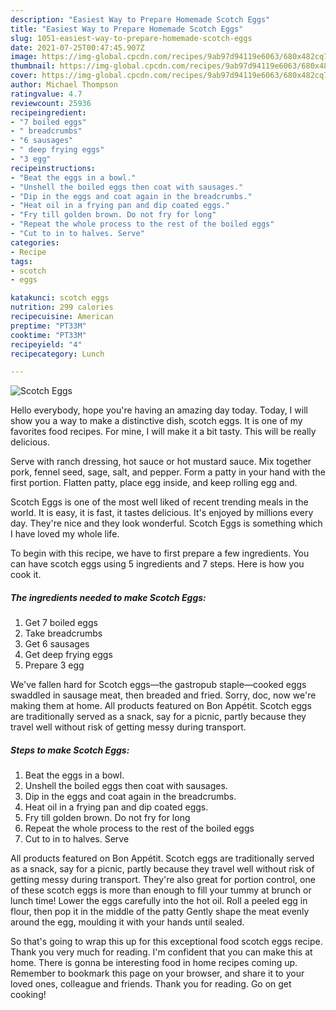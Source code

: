 ```yaml
---
description: "Easiest Way to Prepare Homemade Scotch Eggs"
title: "Easiest Way to Prepare Homemade Scotch Eggs"
slug: 1051-easiest-way-to-prepare-homemade-scotch-eggs
date: 2021-07-25T00:47:45.907Z
image: https://img-global.cpcdn.com/recipes/9ab97d94119e6063/680x482cq70/scotch-eggs-recipe-main-photo.jpg
thumbnail: https://img-global.cpcdn.com/recipes/9ab97d94119e6063/680x482cq70/scotch-eggs-recipe-main-photo.jpg
cover: https://img-global.cpcdn.com/recipes/9ab97d94119e6063/680x482cq70/scotch-eggs-recipe-main-photo.jpg
author: Michael Thompson
ratingvalue: 4.7
reviewcount: 25936
recipeingredient:
- "7 boiled eggs"
- " breadcrumbs"
- "6 sausages"
- " deep frying eggs"
- "3 egg"
recipeinstructions:
- "Beat the eggs in a bowl."
- "Unshell the boiled eggs then coat with sausages."
- "Dip in the eggs and coat again in the breadcrumbs."
- "Heat oil in a frying pan and dip coated eggs."
- "Fry till golden brown. Do not fry for long"
- "Repeat the whole process to the rest of the boiled eggs"
- "Cut to in to halves. Serve"
categories:
- Recipe
tags:
- scotch
- eggs

katakunci: scotch eggs 
nutrition: 299 calories
recipecuisine: American
preptime: "PT33M"
cooktime: "PT33M"
recipeyield: "4"
recipecategory: Lunch

---
```



![Scotch Eggs](https://img-global.cpcdn.com/recipes/9ab97d94119e6063/680x482cq70/scotch-eggs-recipe-main-photo.jpg)

Hello everybody, hope you're having an amazing day today. Today, I will show you a way to make a distinctive dish, scotch eggs. It is one of my favorites food recipes. For mine, I will make it a bit tasty. This will be really delicious.

Serve with ranch dressing, hot sauce or hot mustard sauce. Mix together pork, fennel seed, sage, salt, and pepper. Form a patty in your hand with the first portion. Flatten patty, place egg inside, and keep rolling egg and.

Scotch Eggs is one of the most well liked of recent trending meals in the world. It is easy, it is fast, it tastes delicious. It's enjoyed by millions every day. They're nice and they look wonderful. Scotch Eggs is something which I have loved my whole life.


To begin with this recipe, we have to first prepare a few ingredients. You can have scotch eggs using 5 ingredients and 7 steps. Here is how you cook it.

<!--inarticleads1-->

##### The ingredients needed to make Scotch Eggs:

1. Get 7 boiled eggs
1. Take  breadcrumbs
1. Get 6 sausages
1. Get  deep frying eggs
1. Prepare 3 egg


We&#39;ve fallen hard for Scotch eggs—the gastropub staple—cooked eggs swaddled in sausage meat, then breaded and fried. Sorry, doc, now we&#39;re making them at home. All products featured on Bon Appétit. Scotch eggs are traditionally served as a snack, say for a picnic, partly because they travel well without risk of getting messy during transport. 

<!--inarticleads2-->

##### Steps to make Scotch Eggs:

1. Beat the eggs in a bowl.
1. Unshell the boiled eggs then coat with sausages.
1. Dip in the eggs and coat again in the breadcrumbs.
1. Heat oil in a frying pan and dip coated eggs.
1. Fry till golden brown. Do not fry for long
1. Repeat the whole process to the rest of the boiled eggs
1. Cut to in to halves. Serve


All products featured on Bon Appétit. Scotch eggs are traditionally served as a snack, say for a picnic, partly because they travel well without risk of getting messy during transport. They&#39;re also great for portion control, one of these scotch eggs is more than enough to fill your tummy at brunch or lunch time! Lower the eggs carefully into the hot oil. Roll a peeled egg in flour, then pop it in the middle of the patty Gently shape the meat evenly around the egg, moulding it with your hands until sealed. 

So that's going to wrap this up for this exceptional food scotch eggs recipe. Thank you very much for reading. I'm confident that you can make this at home. There is gonna be interesting food in home recipes coming up. Remember to bookmark this page on your browser, and share it to your loved ones, colleague and friends. Thank you for reading. Go on get cooking!
